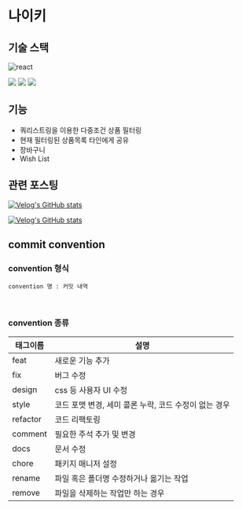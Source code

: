 # 나이키

## 기술 스택

![react](https://img.shields.io/badge/React-20232A?style=flat-square&logo=react&logoColor=61DAFB)

<!--
- 대규모 커뮤니티를 통한 정보 습득에 유리
- JSX 문법을 사용함에 따라, JavaScript에 대한 지식을 바탕으로 접근성이 용이하다 판단
  </br> -->

 <img src="https://img.shields.io/badge/TypeScript-3178C6?style=flat&logo=TypeScript&logoColor=white"/>
<!-- 
- 정적타이핑을 통한 사전 디버깅 -->

 <img src="https://img.shields.io/badge/Redux-764ABC?style=flat&logo=Redux&logoColor=white"/>
<!-- 
- 전역 상태 관리 -->

 <img src="https://img.shields.io/badge/Scss-cc6699.svg?&style=for-the-badge&logo=Sass&logoColor=white"/>
<!-- 
- Nesting을 통한 코드 가독성 및 유지보수성
- 변수를 이용한 CSS 속성 관리 -->

## 기능

- 쿼리스트링을 이용한 다중조건 상품 필터링
- 현재 필터링된 상품목록 타인에게 공유
- 장바구니
- Wish List

## 관련 포스팅

[![Velog's GitHub stats](https://velog-readme-stats.vercel.app/api?name=hoon0123&slug=성능-최적화를-위한-조그마한-노력들-1&color=dark)](https://velog.io/@hoon0123/%EC%84%B1%EB%8A%A5-%EC%B5%9C%EC%A0%81%ED%99%94%EB%A5%BC-%EC%9C%84%ED%95%9C-%EC%A1%B0%EA%B7%B8%EB%A7%88%ED%95%9C-%EB%85%B8%EB%A0%A5%EB%93%A4-1)

[![Velog's GitHub stats](https://velog-readme-stats.vercel.app/api?name=hoon0123&slug=나이키-프로젝트-최종-회고&color=dark)](https://velog.io/@hoon0123/%EB%82%98%EC%9D%B4%ED%82%A4-%ED%94%84%EB%A1%9C%EC%A0%9D%ED%8A%B8-%EC%B5%9C%EC%A2%85-%ED%9A%8C%EA%B3%A0)

## commit convention

### convention 형식

```
convention 명 : 커밋 내역
```

<br />

### convention 종류

| 태그이름 | 설명                                                  |
| -------- | ----------------------------------------------------- |
| feat     | 새로운 기능 추가                                      |
| fix      | 버그 수정                                             |
| design   | css 등 사용자 UI 수정                                 |
| style    | 코드 포맷 변경, 세미 콜론 누락, 코드 수정이 없는 경우 |
| refactor | 코드 리팩토링                                         |
| comment  | 필요한 주석 추가 및 변경                              |
| docs     | 문서 수정                                             |
| chore    | 패키지 매니저 설정                                    |
| rename   | 파일 혹은 폴더명 수정하거나 옮기는 작업               |
| remove   | 파일을 삭제하는 작업만 하는 경우                      |
